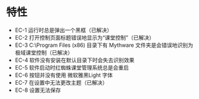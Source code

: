 # 特性
* EC-1 运行时总是弹出一个黑框（已解决）
* EC-2 打开控制页面标题错误地显示为“课堂控制”（已解决）
* EC-3 C:\Program Files (x86) 目录下有 Mythware 文件夹是会错误地识别为极域课堂控制（已解决）
* EC-4 软件没有安装在默认目录下时会失去识别效果
* EC-5 软件启动时红蜘蛛课堂管理系统总是会重启
* EC-6 按钮并没有使用 微软雅黑Light 字体
* EC-7 在设置中无法更改主题（已解决）
* EC-8 设置无法保存
